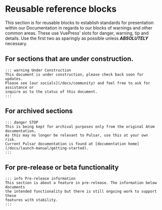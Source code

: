 # Reusable reference blocks

This section is for reusable blocks to establish standards for presentation
within our Documentation in regards to our blocks of warnings and other
common areas. These use VuePress' slots for danger, warning, tip and details.
Use the first two as sparingly as possible unless **_ABSOLUTELY_** necessary.

## For sections that are under construction.

```
::: warning Under Construction
This document is under construction, please check back soon for updates.
Please see [our socials](/docs/community) and feel free to ask for assistance or
inquire as to the status of this document.
:::
```

## For archived sections

```
::: danger STOP
This is being kept for archival purposes only from the original Atom documentation.
As this may no longer be relevant to Pulsar, use this at your own risk.
Current Pulsar documentation is found at [documentation home](/docs/launch-manual/getting-started).
:::
```

## For pre-release or beta functionality

```
::: info Pre-release information
This section is about a feature in pre-release. The information below documents
the intended functionality but there is still ongoing work to support these
features with stability.
:::
